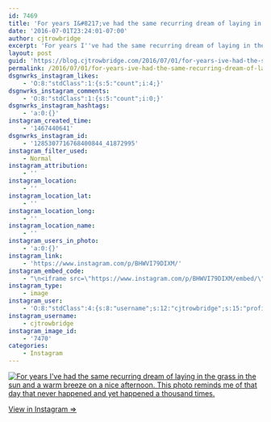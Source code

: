 ```yaml
---
id: 7469
title: 'For years I&#8217;ve had the same recurring dream of laying in the grass in the sun and a warm breeze on a nice afternoon. This photo reminds me of that day that never happened and yet happened a thousand times.'
date: '2016-07-01T23:24:01-07:00'
author: cjtrowbridge
excerpt: 'For years I''ve had the same recurring dream of laying in the grass in the sun and a warm breeze on a nice afternoon. This photo reminds me of that day that never happened and yet happened a thousand times.'
layout: post
guid: 'https://blog.cjtrowbridge.com/2016/07/01/for-years-ive-had-the-same-recurring-dream-of-laying-in-the-grass-in-the-sun-and-a-warm-breeze-on-a-nice-afternoon-this-photo-reminds-me-of-that-day-that-never-happened-and-yet-happened-a-thousand/'
permalink: /2016/07/01/for-years-ive-had-the-same-recurring-dream-of-laying-in-the-grass-in-the-sun-and-a-warm-breeze-on-a-nice-afternoon-this-photo-reminds-me-of-that-day-that-never-happened-and-yet-happened-a-thousand/
dsgnwrks_instagram_likes:
    - 'O:8:"stdClass":1:{s:5:"count";i:4;}'
dsgnwrks_instagram_comments:
    - 'O:8:"stdClass":1:{s:5:"count";i:0;}'
dsgnwrks_instagram_hashtags:
    - 'a:0:{}'
instagram_created_time:
    - '1467440641'
dsgnwrks_instagram_id:
    - '1285307716768400844_41872995'
instagram_filter_used:
    - Normal
instagram_attribution:
    - ''
instagram_location:
    - ''
instagram_location_lat:
    - ''
instagram_location_long:
    - ''
instagram_location_name:
    - ''
instagram_users_in_photo:
    - 'a:0:{}'
instagram_link:
    - 'https://www.instagram.com/p/BHWVI79DIXM/'
instagram_embed_code:
    - "\n<iframe src=\"https://www.instagram.com/p/BHWVI79DIXM/embed/\" width=\"612\" height=\"710\" frameborder=\"0\" scrolling=\"no\" allowtransparency=\"true\" class=\"insta-image-embed\"></iframe>\n"
instagram_type:
    - image
instagram_user:
    - 'O:8:"stdClass":4:{s:8:"username";s:12:"cjtrowbridge";s:15:"profile_picture";s:95:"https://scontent.cdninstagram.com/t51.2885-19/s150x150/13259063_566228746871906_714207650_a.jpg";s:2:"id";s:8:"41872995";s:9:"full_name";s:13:"CJ Trowbridge";}'
instagram_username:
    - cjtrowbridge
instagram_image_id:
    - '7470'
categories:
    - Instagram
---
```


[![For years I've had the same recurring dream of laying in the grass in the sun and a warm breeze on a nice afternoon. This photo reminds me of that day that never happened and yet happened a thousand times.](https://blog.cjtrowbridge.com/wp-content/uploads/2016/07/1467440641-1-1.jpg)](https://www.instagram.com/p/BHWVI79DIXM/)

[View in Instagram ⇒](https://www.instagram.com/p/BHWVI79DIXM/)